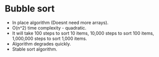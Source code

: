# Bubble sort
 
* In place algorithm (Doesnt need more arrays).
* O(n^2) time complexity - quadratic.
* It will take 100 steps to sort 10 items, 10,000 steps to sort 100 items, 1,000,000 steps to sort 1,000 items.
* Algorithm degrades quickly.
* Stable sort algorithm.